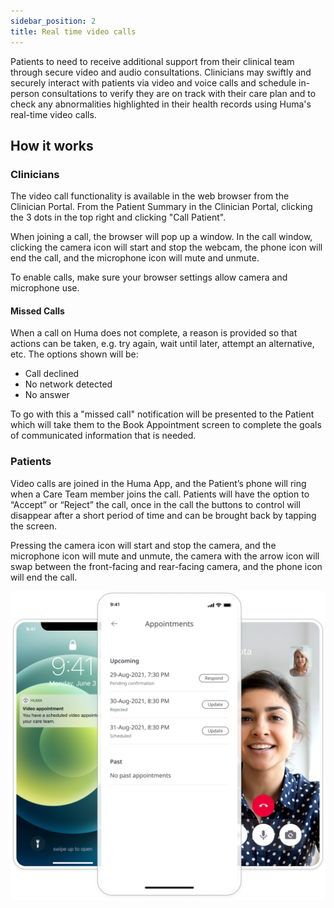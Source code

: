 ```yaml
---
sidebar_position: 2
title: Real time video calls
---
```


Patients to need to receive additional support from their clinical team through secure video and audio consultations. Clinicians may swiftly and securely interact with patients via video and voice calls and schedule in-person consultations to verify they are on track with their care plan and to check any abnormalities highlighted in their health records using Huma's real-time video calls.

## How it works

### Clinicians

The video call functionality is available in the web browser from the Clinician Portal. From the Patient Summary in the Clinician Portal, clicking the 3 dots in the top right and clicking "Call Patient".

<!-- ![Calling Patients in the Huma App](./assets/cp-call-patient.png) -->

When joining a call, the browser will pop up a window. In the call window, clicking the camera icon will start and stop the webcam, the phone icon will end the call, and the microphone icon will mute and unmute.

To enable calls, make sure your browser settings allow camera and microphone use.

#### Missed Calls

When a call on Huma does not complete, a reason is provided so that actions can be taken, e.g. try again, wait until later, attempt an alternative, etc. The options shown will be:

- Call declined
- No network detected
- No answer

To go with this a "missed call" notification will be presented to the Patient which will take them to the Book Appointment screen to complete the goals of communicated information that is needed.

### Patients

Video calls are joined in the Huma App, and the Patient’s phone will ring when a Care Team member joins the call. Patients will have the option to “Accept” or “Reject” the call, once in the call the buttons to control will disappear after a short period of time and can be brought back by tapping the screen.

Pressing the camera icon will start and stop the camera, and the microphone icon will mute and unmute, the camera with the arrow icon will swap between the front-facing and rear-facing camera, and the phone icon will end the call.

![Real time video calls in the Huma App](./assets/real-time-video-calls.png)